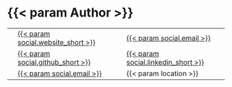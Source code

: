 ---
---
{{< param Author >}}
================

<table id="resume-contact">
  <tbody>
    <tr>
      <td class="resume-contact-label"><span class="fas fa-globe"></span></td>
      <td class="resume-contact-detail">
        <a rel="noopener" href="{{< param social.website >}}" target="_blank">{{< param social.website_short >}}</a>
      </td>
      <td class="resume-contact-label"><span class="fas fa-envelope"></span></td>
      <td class="resume-contact-detail">
        <a href="mailto:{{< param social.email >}}">{{< param social.email >}}</a>
      </td>
    </tr>
    <tr class="resume-contact-line">
      <td class="resume-contact-label"><span class="fab fa-github"></span></td>
      <td class="resume-contact-detail">
        <a href="{{< param social.github >}}">{{< param social.github_short >}}</a>
      </td>
      <td class="resume-contact-label"><span class="fab fa-linkedin"></span></td>
      <td class="resume-contact-detail">
        <a href="{{< param social.linkedin >}}">{{< param social.linkedin_short >}}</a>
      </td>
    </tr>
    <tr class="resume-contact-line">
      <td class="resume-contact-label"><span class="fas fa-envelope"></span></td>
      <td class="resume-contact-detail"><a href="mailto:{{< param social.email >}}">{{< param social.email >}}</a></td>
      <td class="resume-contact-label"><span class="fas fa-location-dot"></span></td>
      <td class="resume-contact-detail">{{< param location >}}</td>
    </tr>
  </tbody>
</table>
